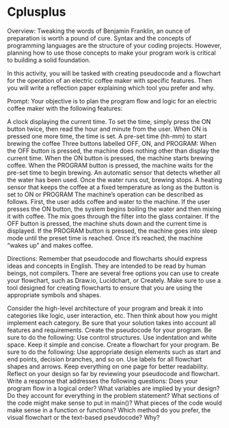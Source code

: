 # Cplusplus
Overview:
Tweaking the words of Benjamin Franklin, an ounce of preparation is worth a pound of cure. Syntax and the concepts of programming languages are the structure of your coding projects. However, planning how to use those concepts to make your program work is critical to building a solid foundation.

In this activity, you will be tasked with creating pseudocode and a flowchart for the operation of an electric coffee maker with specific features. Then you will write a reflection paper explaining which tool you prefer and why.

Prompt:
Your objective is to plan the program flow and logic for an electric coffee maker with the following features:

A clock displaying the current time. To set the time, simply press the ON button twice, then read the hour and minute from the user. When ON is pressed one more time, the time is set.
A pre-set time (hh-mm) to start brewing the coffee
Three buttons labelled OFF, ON, and PROGRAM:
When the OFF button is pressed, the machine does nothing other than display the current time.
When the ON button is pressed, the machine starts brewing coffee.
When the PROGRAM button is pressed, the machine waits for the pre-set time to begin brewing.
An automatic sensor that detects whether all the water has been used. Once the water runs out, brewing stops.
A heating sensor that keeps the coffee at a fixed temperature as long as the button is set to ON or PROGRAM
The machine’s operation can be described as follows. First, the user adds coffee and water to the machine. If the user presses the ON button, the system begins boiling the water and then mixing it with coffee. The mix goes through the filter into the glass container. If the OFF button is pressed, the machine shuts down and the current time is displayed. If the PROGRAM button is pressed, the machine goes into sleep mode until the preset time is reached. Once it’s reached, the machine “wakes up” and makes coffee.

Directions:
Remember that pseudocode and flowcharts should express ideas and concepts in English. They are intended to be read by human beings, not compilers. There are several free options you can use to create your flowchart, such as Draw.io, Lucidchart, or Creately. Make sure to use a tool designed for creating flowcharts to ensure that you are using the appropriate symbols and shapes.

Consider the high-level architecture of your program and break it into categories like logic, user interaction, etc. Then think about how you might implement each category. Be sure that your solution takes into account all features and requirements.
Create the pseudocode for your program. Be sure to do the following:
Use control structures.
Use indentation and white space.
Keep it simple and concise.
Create a flowchart for your program. Be sure to do the following:
Use appropriate design elements such as start and end points, decision branches, and so on.
Use labels for all flowchart shapes and arrows.
Keep everything on one page for better readability.
Reflect on your design so far by reviewing your pseudocode and flowchart. Write a response that addresses the following questions:
Does your program flow in a logical order?
What variables are implied by your design? Do they account for everything in the problem statement?
What sections of the code might make sense to put in main()? What pieces of the code would make sense in a function or functions?
Which method do you prefer, the visual flowchart or the text-based pseudocode? Why?
